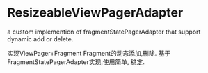 # ResizeableViewPagerAdapter
a custom implemention of fragmentStatePagerAdapter that support dynamic add or delete.

实现ViewPager+Fragment Fragment的动态添加,删除.
基于FragmentStatePagerAdapter实现,使用简单, 稳定.

